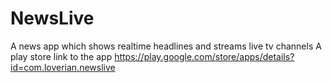 # NewsLive
A news app which shows realtime headlines and streams live tv channels
A play store link to the app
https://play.google.com/store/apps/details?id=com.loverian.newslive
